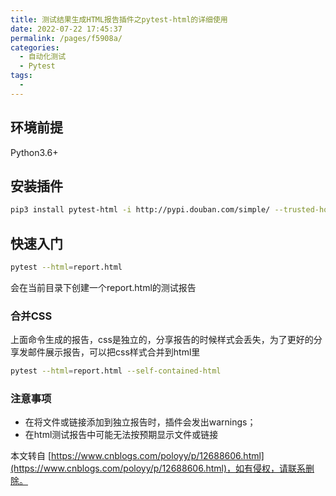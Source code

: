 ```yaml
---
title: 测试结果生成HTML报告插件之pytest-html的详细使用
date: 2022-07-22 17:45:37
permalink: /pages/f5908a/
categories:
  - 自动化测试
  - Pytest
tags:
  - 
---
```

环境前提
----

Python3.6+

安装插件
----

```bash
pip3 install pytest-html -i http://pypi.douban.com/simple/ --trusted-host pypi.douban.com
```

快速入门
----

```bash
pytest --html=report.html
```

会在当前目录下创建一个report.html的测试报告

### 合并CSS

上面命令生成的报告，css是独立的，分享报告的时候样式会丢失，为了更好的分享发邮件展示报告，可以把css样式合并到html里

```bash
pytest --html=report.html --self-contained-html
```

### 注意事项

*   在将文件或链接添加到独立报告时，插件会发出warnings；
*   在html测试报告中可能无法按预期显示文件或链接

  

本文转自 [https://www.cnblogs.com/poloyy/p/12688606.html](https://www.cnblogs.com/poloyy/p/12688606.html)，如有侵权，请联系删除。
